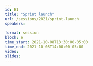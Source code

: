 ```yaml
---
id: E1
title: "Sprint launch"
url: /sessions/2021/sprint-launch
speakers:
 
format: session
block: e
time_start: 2021-10-08T13:30:00-05:00
time_end: 2021-10-08T14:00:00-05:00
video:
slides:
---
```

